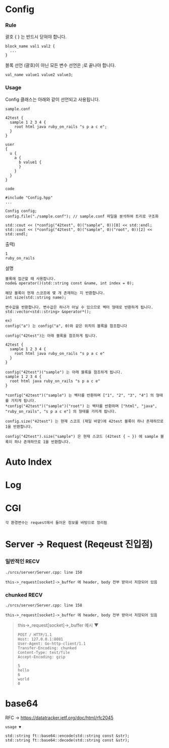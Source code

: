 # Config

### Rule
괄호 { } 는 반드시 닫혀야 합니다.
```
block_name val1 val2 {
  ...
}
```

블록 선언 (괄호)이 아닌 모든 변수 선언은 ;로 끝나야 합니다.
```
val_name value1 value2 value3;
```

### Usage
Config 클래스는 아래와 같이 선언되고 사용됩니다.


`sample.conf`
```
42test {
  sample 1 2 3 4 {
    root html java ruby_on_rails "s p a c e";
  }
}

user
{
  u {
    a {
      b value1 {
      }
    }
  }
}
```

`code`
```
#include "Config.hpp"
...

Config config;
config.file("./sample.conf"); // sample.conf 파일을 분석하여 트리로 구조화

std::cout << (*config("42test", 0)("sample", 0))[0] << std::endl;
std::cout << (*config("42test", 0)("sample", 0)("root", 0))[2] << std::endl;
```

출력)
```
1
ruby_on_rails
```

설명
```
블록에 접근할 때 사용합니다.
node& operator()(std::string const &name, int index = 0);

해당 블록이 현재 스코프에 몇 개 존재하는 지 반환합니다.
int size(std::string name);

변수값을 반환합니다. 변수값은 하나가 아닐 수 있으므로 벡터 형태로 반환하게 됩니다.
std::vector<std::string> &operator*();

ex)
config("a") 는 config("a", 0)와 같은 위치의 블록을 참조합니다

config("42test")는 아래 블록을 참조하게 됩니다.

42test {
  sample 1 2 3 4 {
    root html java ruby_on_rails "s p a c e"
  }
}

config("42test")("sample") 는 아래 블록을 참조하게 됩니다.
sample 1 2 3 4 {
  root html java ruby_on_rails "s p a c e"
}

*config("42test")("sample") 는 벡터를 반환하며 ["1", "2", "3", "4"] 의 형태를 가지게 됩니다.
*config("42test")("sample")("root") 는 벡터를 반환하며 ["html", "java", "ruby_on_rails", "s p a c e"] 의 형태를 가지게 됩니다.

config.size("42test") 는 현재 스코프 (제일 바깥)에 42test 블록이 하나 존재하므로 1을 반환합니다.

config("42test").size("sample") 은 현재 스코드 (42test { ~ }) 에 sample 블록이 하나 존재하므로 1을 반환합니다.
```


# Auto Index

# Log

# CGI
`각 환경변수는 request에서 들어온 정보를 바탕으로 정리됨`



# Server -> Request (Reqeust 진입점)
### 일반적인 RECV

`./srcs/server/Server.cpp: line 150`
```
this->_request[socket]->_buffer 에 header, body 전부 받아서 저장되어 있음
```




### chunked RECV

`./srcs/server/Server.cpp: line 158`
```
this->_request[socket]->_buffer 에 header, body 전부 받아서 저장되어 있음
```

> this->_request[socket]->_buffer 예시 ▼
>```
>POST / HTTP/1.1
>Host: 127.0.0.1:8081
>User-Agent: Go-http-client/1.1
>Transfer-Encoding: chunked
>Content-Type: test/file
>Accept-Encoding: gzip
>
>5
>hello
>6
> world
>0
>```




# base64
RFC -> https://datatracker.ietf.org/doc/html/rfc2045

`usage ▼`
```
std::string ft::base64::encode(std::string const &str);
std::string ft::base64::decode(std::string const &str);
```
